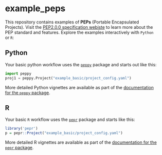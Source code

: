 # example_peps

This repository contains examples of **PEPs** (Portable Encapsulated Projects). Visit the [PEP2.0.0 specification webiste](http://pep.databio.org) to learn more about the PEP standard and features. Explore the examples interactively with `Python` or `R`:


## Python

Your basic python workflow uses the [`peppy`](http://github.com/pepkit/peppy) package and starts out like this:

```python
import peppy
proj1 = peppy.Project("example_basic/project_config.yaml")
```
More detailed Python vignettes are available as part of the [documentation for the `peppy` package](http://peppy.databio.org/en/latest/).

## R

Your basic `R` workflow uses the [`pepr`](http://github.com/pepkit/pepr) package and starts like this:

```r
library('pepr')
p = pepr::Project("example_basic/project_config.yaml")
```

More detailed R vignettes are available as part of the [documentation for the `pepr` package](http://code.databio.org/pepr).
